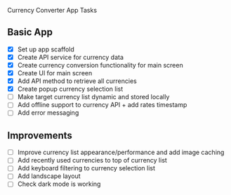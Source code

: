 Currency Converter App Tasks

## Basic App
* [x] Set up app scaffold
* [x] Create API service for currency data
* [x] Create currency conversion functionality for main screen
* [x] Create UI for main screen
* [x] Add API method to retrieve all currencies
* [x] Create popup currency selection list
* [ ] Make target currency list dynamic and stored locally
* [ ] Add offline support to currency API + add rates timestamp
* [ ] Add error messaging

## Improvements
* [ ] Improve currency list appearance/performance and add image caching
* [ ] Add recently used currencies to top of currency list
* [ ] Add keyboard filtering to currency selection list
* [ ] Add landscape layout
* [ ] Check dark mode is working

